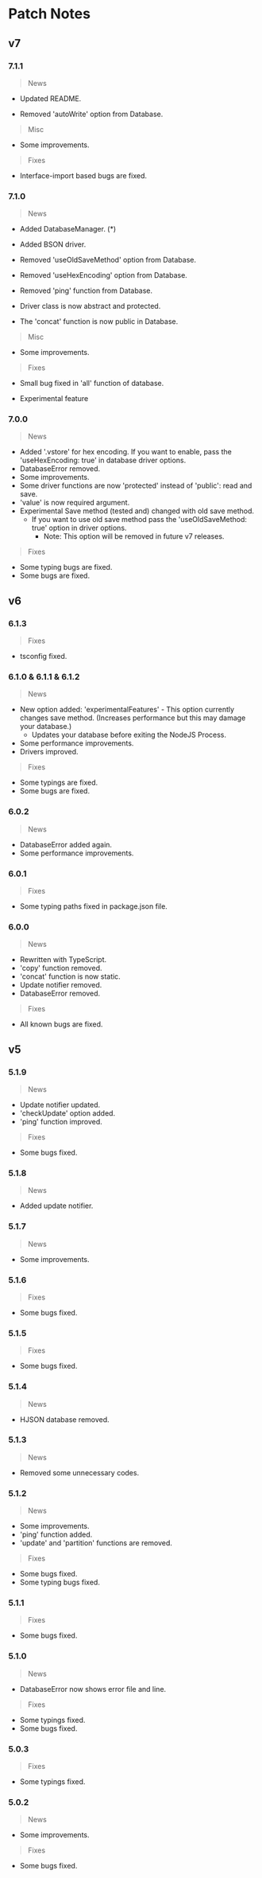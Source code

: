 # Patch Notes

## v7
### 7.1.1
> News
- Updated README.

- Removed 'autoWrite' option from Database.

> Misc
- Some improvements.

> Fixes
- Interface-import based bugs are fixed.

### 7.1.0
> News
- Added DatabaseManager. (*)
- Added BSON driver.

- Removed 'useOldSaveMethod' option from Database.
- Removed 'useHexEncoding' option from Database.
- Removed 'ping' function from Database.
- Driver class is now abstract and protected.
- The 'concat' function is now public in Database.

> Misc
- Some improvements.

> Fixes
- Small bug fixed in 'all' function of database.

* Experimental feature

### 7.0.0
> News
- Added '.vstore' for hex encoding. If you want to enable, pass the 'useHexEncoding: true' in database driver options.
- DatabaseError removed.
- Some improvements.
- Some driver functions are now 'protected' instead of 'public': read and save.
- 'value' is now required argument.
- Experimental Save method (tested and) changed with old save method.
  * If you want to use old save method pass the 'useOldSaveMethod: true' option in driver options.
    * Note: This option will be removed in future v7 releases.
> Fixes
- Some typing bugs are fixed.
- Some bugs are fixed.

## v6

### 6.1.3
> Fixes
- tsconfig fixed.

### 6.1.0 & 6.1.1 & 6.1.2
> News
- New option added: 'experimentalFeatures' - This option currently changes save method. (Increases performance but this may damage your database.)
  * Updates your database before exiting the NodeJS Process.
- Some performance improvements.
- Drivers improved.
> Fixes
- Some typings are fixed.
- Some bugs are fixed.

### 6.0.2
> News
- DatabaseError added again.
- Some performance improvements.

### 6.0.1
> Fixes
- Some typing paths fixed in package.json file.

### 6.0.0
> News
- Rewritten with TypeScript.
- 'copy' function removed.
- 'concat' function is now static.
- Update notifier removed.
- DatabaseError removed.
> Fixes
- All known bugs are fixed.

## v5

### 5.1.9
> News
- Update notifier updated.
- 'checkUpdate' option added.
- 'ping' function improved.
> Fixes
- Some bugs fixed.

### 5.1.8
> News
- Added update notifier.

### 5.1.7
> News
- Some improvements.

### 5.1.6
> Fixes
- Some bugs fixed.

### 5.1.5 
> Fixes
- Some bugs fixed.

### 5.1.4
> News
- HJSON database removed.

### 5.1.3
> News
- Removed some unnecessary codes.
 
### 5.1.2
> News
- Some improvements.
- 'ping' function added.
- 'update' and 'partition' functions are removed.
> Fixes
- Some bugs fixed.
- Some typing bugs fixed.

### 5.1.1
> Fixes
- Some bugs fixed.

### 5.1.0
> News
- DatabaseError now shows error file and line.
> Fixes
- Some typings fixed.
- Some bugs fixed.

### 5.0.3
> Fixes
- Some typings fixed.

### 5.0.2
> News
- Some improvements.
> Fixes
- Some bugs fixed.
